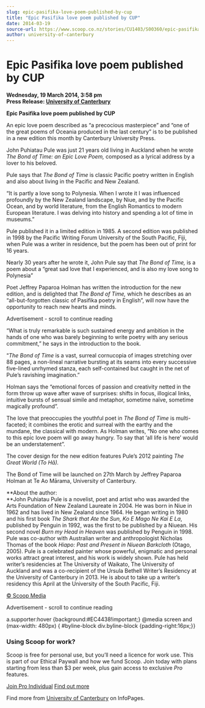 ```yaml
---
slug: epic-pasifika-love-poem-published-by-cup
title: "Epic Pasifika love poem published by CUP"
date: 2014-03-19
source-url: https://www.scoop.co.nz/stories/CU1403/S00360/epic-pasifika-love-poem-published-by-cup.htm
author: university-of-canterbury
---
```

Epic Pasifika love poem published by CUP
========================================

**Wednesday, 19 March 2014, 3:58 pm**  
**Press Release: [University of Canterbury](https://info.scoop.co.nz/University_of_Canterbury)**

**Epic Pasifika love poem published by CUP**

An epic love poem described as “a precocious masterpiece” and “one of the great poems of Oceania produced in the last century” is to be published in a new edition this month by Canterbury University Press.

John Puhiatau Pule was just 21 years old living in Auckland when he wrote _The Bond of Time: an Epic Love Poem,_ composed as a lyrical address by a lover to his beloved.

Pule says that _The Bond of Time_ is classic Pacific poetry written in English and also about living in the Pacific and New Zealand.

“It is partly a love song to Polynesia. When I wrote it I was influenced profoundly by the New Zealand landscape, by Niue, and by the Pacific Ocean, and by world literature, from the English Romantics to modern European literature. I was delving into history and spending a lot of time in museums.”

Pule published it in a limited edition in 1985. A second edition was published in 1998 by the Pacific Writing Forum University of the South Pacific, Fiji, when Pule was a writer in residence, but the poem has been out of print for 16 years.

Nearly 30 years after he wrote it, John Pule say that _The Bond of Time,_ is a poem about a “great sad love that I experienced, and is also my love song to Polynesia”

Poet Jeffrey Paparoa Holman has written the introduction for the new edition, and is delighted that _The Bond of Time,_ which he describes as an “all-but-forgotten classic of Pasifika poetry in English”, will now have the opportunity to reach new hearts and minds.

Advertisement - scroll to continue reading





“What is truly remarkable is such sustained energy and ambition in the hands of one who was barely beginning to write poetry with any serious commitment,” he says in the introduction to the book.

“_The Bond of Time_ is a vast, surreal cornucopia of images stretching over 88 pages, a non-lineal narrative bursting at its seams into every successive five-lined unrhymed stanza, each self-contained but caught in the net of Pule’s ravishing imagination.”

Holman says the “emotional forces of passion and creativity netted in the form throw up wave after wave of surprises: shifts in focus, illogical links, intuitive bursts of sensual simile and metaphor, sometime naïve, sometime magically profound”.

The love that preoccupies the youthful poet in _The Bond of Time_ is multi-faceted; it combines the erotic and surreal with the earthy and the mundane, the classical with modern. As Holman writes, “No one who comes to this epic love poem will go away hungry. To say that ‘all life is here’ would be an understatement”.

The cover design for the new edition features Pule’s 2012 painting _The Great World (To Hā)._

The Bond of Time will be launched on 27th March by Jeffrey Paparoa Holman at Te Ao Mārama, University of Canterbury.

**About the author:  
**John Puhiatau Pule is a novelist, poet and artist who was awarded the Arts Foundation of New Zealand Laureate in 2004. He was born in Niue in 1962 and has lived in New Zealand since 1964. He began writing in 1980 and his first book _The Shark that Ate the Sun, Ko E Mago Ne Kai E La_, published by Penguin in 1992, was the first to be published by a Niuean. His second novel _Burn my Head in Heaven_ was published by Penguin in 1998. Pule was co-author with Australian writer and anthropologist Nicholas Thomas of the book _Hiapo: Past and Present in Niuean Barkcloth_ (Otago, 2005). Pule is a celebrated painter whose powerful, enigmatic and personal works attract great interest, and his work is widely shown. Pule has held writer’s residencies at The University of Waikato, The University of Auckland and was a co-recipient of the Ursula Bethell Writer’s Residency at the University of Canterbury in 2013. He is about to take up a writer’s residency this April at the University of the South Pacific, Fiji.

[© Scoop Media](http://www.scoop.co.nz/about/terms.html)  

Advertisement - scroll to continue reading



a.supporter:hover {background:#EC4438!important;} @media screen and (max-width: 480px) { #byline-block div.byline-block {padding-right:16px;}}

### Using Scoop for work?

Scoop is free for personal use, but you’ll need a licence for work use. This is part of our Ethical Paywall and how we fund Scoop. Join today with plans starting from less than $3 per week, plus gain access to exclusive _Pro_ features.  
  
[Join Pro Individual](https://pro.scoop.co.nz/Individual/?from=ProIn24) [Find out more](https://pro.scoop.co.nz/using-scoop-for-work/?from=ProIn24)

Find more from [University of Canterbury](https://info.scoop.co.nz/University_of_Canterbury) on InfoPages.